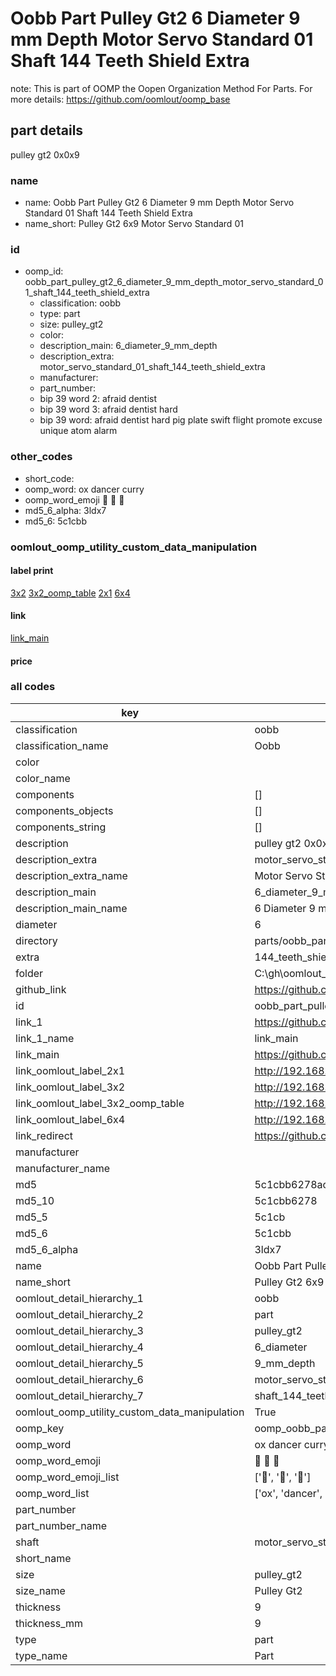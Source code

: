 # Oobb Part Pulley Gt2 6 Diameter 9 mm Depth Motor Servo Standard 01 Shaft 144 Teeth Shield Extra  

note: This is part of OOMP the Oopen Organization Method For Parts. For more details: https://github.com/oomlout/oomp_base

##  part details
  



pulley gt2 0x0x9



### name
* name: Oobb Part Pulley Gt2 6 Diameter 9 mm Depth Motor Servo Standard 01 Shaft 144 Teeth Shield Extra
* name_short: Pulley Gt2 6x9 Motor Servo Standard 01
### id
* oomp_id: oobb_part_pulley_gt2_6_diameter_9_mm_depth_motor_servo_standard_01_shaft_144_teeth_shield_extra
  * classification: oobb
  * type: part
  * size: pulley_gt2
  * color: 
  * description_main: 6_diameter_9_mm_depth
  * description_extra: motor_servo_standard_01_shaft_144_teeth_shield_extra
  * manufacturer: 
  * part_number: 
  * bip 39 word 2: afraid dentist
  * bip 39 word 3: afraid dentist hard
  * bip 39 word: afraid dentist hard pig plate swift flight promote excuse unique atom alarm

### other_codes
* short_code: 
* oomp_word: ox dancer curry
* oomp_word_emoji :ox: :dancer: :curry:
* md5_6_alpha: 3ldx7
* md5_6: 5c1cbb






### oomlout_oomp_utility_custom_data_manipulation
#### label print
[3x2](http://192.168.1.245:1112/?label=oomp%203ldx7)
[3x2_oomp_table](http://192.168.1.108:1112/?label=oomp%203ldx7)
[2x1](http://192.168.1.242:1112/?label=oomp%203ldx7)
[6x4](http://192.168.1.55:1112/?label=oomp%203ldx7)    

#### link

[link_main](https://github.com/oomlout/oomlout_oobb_version_4_generated_parts/tree/main/navigation_oomp/oobb/part/pulley_gt2/6_diameter_9_mm_depth/motor_servo_standard_01_shaft_144_teeth_shield_extra/part)                              

#### price







### all codes 
| key | value |  
| --- | --- |  
| classification | oobb |  
| classification_name | Oobb |  
| color |  |  
| color_name |  |  
| components | [] |  
| components_objects | [] |  
| components_string | [] |  
| description | pulley gt2 0x0x9 |  
| description_extra | motor_servo_standard_01_shaft_144_teeth_shield_extra |  
| description_extra_name | Motor Servo Standard 01 Shaft 144 Teeth Shield Extra |  
| description_main | 6_diameter_9_mm_depth |  
| description_main_name | 6 Diameter 9 mm Depth |  
| diameter | 6 |  
| directory | parts/oobb_part_pulley_gt2_6_diameter_9_mm_depth_motor_servo_standard_01_shaft_144_teeth_shield_extra |  
| extra | 144_teeth_shield |  
| folder | C:\gh\oomlout_oobb_version_4_generated_parts\parts\oobb_part_pulley_gt2_6_diameter_9_mm_depth_motor_servo_standard_01_shaft_144_teeth_shield_extra |  
| github_link | https://github.com/oomlout/oomlout_oomp_part_src/tree/main/parts/oobb_part_pulley_gt2_6_diameter_9_mm_depth_motor_servo_standard_01_shaft_144_teeth_shield_extra |  
| id | oobb_part_pulley_gt2_6_diameter_9_mm_depth_motor_servo_standard_01_shaft_144_teeth_shield_extra |  
| link_1 | https://github.com/oomlout/oomlout_oobb_version_4_generated_parts/tree/main/navigation_oomp/oobb/part/pulley_gt2/6_diameter_9_mm_depth/motor_servo_standard_01_shaft_144_teeth_shield_extra/part |  
| link_1_name | link_main |  
| link_main | https://github.com/oomlout/oomlout_oobb_version_4_generated_parts/tree/main/navigation_oomp/oobb/part/pulley_gt2/6_diameter_9_mm_depth/motor_servo_standard_01_shaft_144_teeth_shield_extra/part |  
| link_oomlout_label_2x1 | http://192.168.1.242:1112/?label=oomp%203ldx7 |  
| link_oomlout_label_3x2 | http://192.168.1.245:1112/?label=oomp%203ldx7 |  
| link_oomlout_label_3x2_oomp_table | http://192.168.1.108:1112/?label=oomp%203ldx7 |  
| link_oomlout_label_6x4 | http://192.168.1.55:1112/?label=oomp%203ldx7 |  
| link_redirect | https://github.com/oomlout/oomlout_oobb_version_4_generated_parts/tree/main/parts/oobb_pulley_gt2_06_09_ex_144_teeth_shield_sh_motor_servo_standard_01 |  
| manufacturer |  |  
| manufacturer_name |  |  
| md5 | 5c1cbb6278ac2b1f6f531a48d24ea024 |  
| md5_10 | 5c1cbb6278 |  
| md5_5 | 5c1cb |  
| md5_6 | 5c1cbb |  
| md5_6_alpha | 3ldx7 |  
| name | Oobb Part Pulley Gt2 6 Diameter 9 mm Depth Motor Servo Standard 01 Shaft 144 Teeth Shield Extra |  
| name_short | Pulley Gt2 6x9 Motor Servo Standard 01 |  
| oomlout_detail_hierarchy_1 | oobb |  
| oomlout_detail_hierarchy_2 | part |  
| oomlout_detail_hierarchy_3 | pulley_gt2 |  
| oomlout_detail_hierarchy_4 | 6_diameter |  
| oomlout_detail_hierarchy_5 | 9_mm_depth |  
| oomlout_detail_hierarchy_6 | motor_servo_standard_01 |  
| oomlout_detail_hierarchy_7 | shaft_144_teeth_shield_extra |  
| oomlout_oomp_utility_custom_data_manipulation | True |  
| oomp_key | oomp_oobb_part_pulley_gt2_6_diameter_9_mm_depth_motor_servo_standard_01_shaft_144_teeth_shield_extra |  
| oomp_word | ox dancer curry |  
| oomp_word_emoji | :ox: :dancer: :curry: |  
| oomp_word_emoji_list | [':ox:', ':dancer:', ':curry:'] |  
| oomp_word_list | ['ox', 'dancer', 'curry'] |  
| part_number |  |  
| part_number_name |  |  
| shaft | motor_servo_standard_01 |  
| short_name |  |  
| size | pulley_gt2 |  
| size_name | Pulley Gt2 |  
| thickness | 9 |  
| thickness_mm | 9 |  
| type | part |  
| type_name | Part |  
